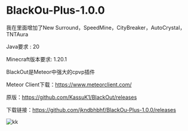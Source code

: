 # BlackOu-Plus-1.0.0

我在里面增加了New Surround，SpeedMine，CityBreaker，AutoCrystal，TNTAura

Java要求 : 20

Minecraft版本要求: 1.20.1

BlackOut是Meteor中强大的cpvp插件

Meteor Client下载：https://www.meteorclient.com/

原版：https://github.com/KassuK1/BlackOut/releases

下载链接：https://github.com/jkndbhbhf/BlackOu-Plus-1.0.0/releases

![kk](https://github.com/jkndbhbhf/BlackOu-Plus-1.0.0/assets/136801096/980b0e8d-d6bc-4fe6-9ea0-9a95eb505757)
